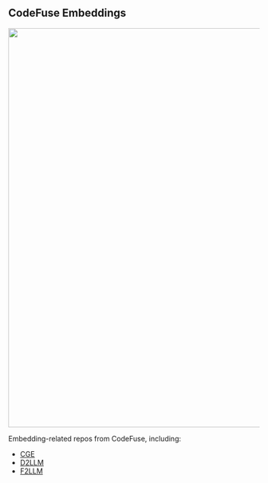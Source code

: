 ## CodeFuse Embeddings

<p align="center">
    <img src="https://modelscope.cn/api/v1/models/codefuse-ai/CodeFuse-QWen-14B/repo?Revision=master&FilePath=LOGO.jpg&View=true" width="800"/>
<p>

Embedding-related repos from CodeFuse, including:

- [CGE](./CGE/README.md)
- [D2LLM](https://github.com/codefuse-ai/D2LLM)
- [F2LLM](./F2LLM/README.md)
